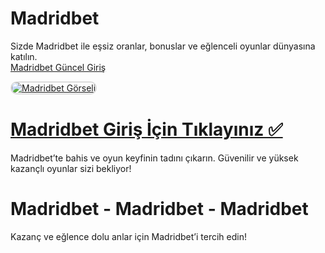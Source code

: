 # Madridbet
Sizde Madridbet ile eşsiz oranlar, bonuslar ve eğlenceli oyunlar dünyasına katılın.  
<a href="https://t.me/+vT5xydT9LLBlMzA0" title="Madridbet Güncel Giriş">Madridbet Güncel Giriş</a>  

<a href="https://t.me/+vT5xydT9LLBlMzA0">
    <img src="https://i.ibb.co/MkY55wf/photo-2025-01-15-16-52-46.jpg" alt="Madridbet Görseli" style="max-width: 100%; border: 2px solid #ddd; border-radius: 10px;">
</a>  

# <a href="https://t.me/+vT5xydT9LLBlMzA0">Madridbet Giriş İçin Tıklayınız ✅</a>  
Madridbet’te bahis ve oyun keyfinin tadını çıkarın. Güvenilir ve yüksek kazançlı oyunlar sizi bekliyor!  

# Madridbet - Madridbet - Madridbet  
Kazanç ve eğlence dolu anlar için Madridbet’i tercih edin!
